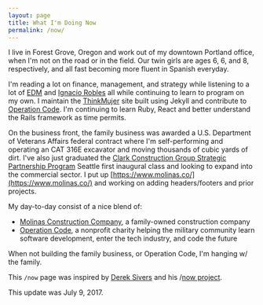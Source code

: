 ```yaml
---
layout: page
title: What I'm Doing Now
permalink: /now/
---
```


I live in Forest Grove, Oregon and work out of my downtown Portland office, when I'm not on the road or in the field. Our twin girls are ages 6, 6, and 8, respectively, and all fast becoming more fluent in Spanish everyday.

I'm reading a lot on finance, management, and strategy while listening to a lot of [EDM](https://open.spotify.com/user/1137072174/playlist/4XAEkK9s6yTAGyTtaMEC0e) and [Ignacio Robles](https://open.spotify.com/user/123891019/playlist/2NFJsDhYBgIs5cRWzYZsfb) all while continuing to learn to program on my own. I maintain the [ThinkMujer](https://thinkmujer.com) site built using Jekyll and contribute to [Operation Code](https://github.com/OperationCode/). I'm continuing to learn Ruby, React and better understand the Rails framework as time permits.

On the business front, the family business was awarded a U.S. Department of Veterans Affairs federal contract where I'm self-performing and operating an CAT 316E excavator and moving thousands of cubic yards of dirt. I've also just graduated the [Clark Construction Group Strategic Partnership Program](http://clarkconstruction.com/news/clark-kicks-strategic-partnership-program-seattle) Seattle first inaugural class and looking to expand into the commercial sector. I put up [https://www.molinas.co/](https://www.molinas.co/) and working on adding headers/footers and prior projects.

My day-to-day consist of a nice blend of:
- [Molinas Construction Company](https://www.molinas.co/), a family-owned construction company
- [Operation Code](https://operationcode.org/), a nonprofit charity helping the military community learn software development, enter the tech industry, and code the future

When not building the family business, or Operation Code, I'm hanging w/ the family.

This `/now` page was inspired by [Derek Sivers](https://sivers.org/) and his /[now project](https://sivers.org/nowff).

This update was July 9, 2017.
